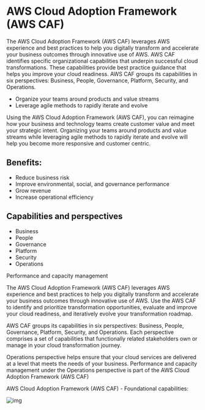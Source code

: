 # AWS Cloud Adoption Framework (AWS CAF)

The AWS Cloud Adoption Framework (AWS CAF) leverages AWS experience and best practices to help you digitally transform and accelerate your business outcomes through innovative use of AWS. AWS CAF identifies specific organizational capabilities that underpin successful cloud transformations. These capabilities provide best practice guidance that helps you improve your cloud readiness. AWS CAF groups its capabilities in six perspectives: Business, People, Governance, Platform, Security, and Operations.

- Organize your teams around products and value streams
- Leverage agile methods to rapidly iterate and evolve

Using the AWS Cloud Adoption Framework (AWS CAF), you can reimagine how your business and technology teams create customer value and meet your strategic intent. Organizing your teams around products and value streams while leveraging agile methods to rapidly iterate and evolve will help you become more responsive and customer centric.

## Benefits:

- Reduce business risk
- Improve environmental, social, and governance performance
- Grow revenue
- Increase operational efficiency

## Capabilities and perspectives

- Business
- People
- Governance
- Platform
- Security
- Operations

Performance and capacity management

The AWS Cloud Adoption Framework (AWS CAF) leverages AWS experience and best practices to help you digitally transform and accelerate your business outcomes through innovative use of AWS. Use the AWS CAF to identify and prioritize transformation opportunities, evaluate and improve your cloud readiness, and iteratively evolve your transformation roadmap.

AWS CAF groups its capabilities in six perspectives: Business, People, Governance, Platform, Security, and Operations. Each perspective comprises a set of capabilities that functionally related stakeholders own or manage in your cloud transformation journey.

Operations perspective helps ensure that your cloud services are delivered at a level that meets the needs of your business. Performance and capacity management under the Operations perspective is part of the AWS Cloud Adoption Framework (AWS CAF)

AWS Cloud Adoption Framework (AWS CAF) - Foundational capabilities:

![img](https://docs.aws.amazon.com/images/whitepapers/latest/overview-aws-cloud-adoption-framework/images/cloud-adoption-2.png)
